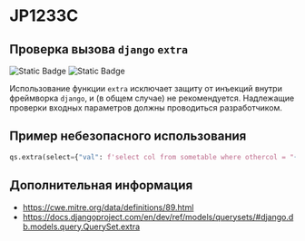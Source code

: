 # JP1233C
## Проверка вызова `django` `extra`

![Static Badge](https://img.shields.io/badge/%D0%A1%D1%82%D0%B5%D0%BF%D0%B5%D0%BD%D1%8C%20%D0%BA%D1%80%D0%B8%D1%82%D0%B8%D1%87%D0%BD%D0%BE%D1%81%D1%82%D0%B8-%D1%81%D1%80%D0%B5%D0%B4%D0%BD%D1%8F%D1%8F-orange?style=for-the-badge)
![Static Badge](https://img.shields.io/badge/%D0%94%D0%BE%D1%81%D1%82%D0%BE%D0%B2%D0%B5%D1%80%D0%BD%D0%BE%D1%81%D1%82%D1%8C%20%D0%BE%D0%BF%D1%80%D0%B5%D0%B4%D0%B5%D0%BB%D0%B5%D0%BD%D0%B8%D1%8F-%D1%81%D1%80%D0%B5%D0%B4%D0%BD%D1%8F%D1%8F-orange?style=for-the-badge)

Использование функции `extra` исключает защиту от инъекций внутри фреймворка `django`, и (в общем случае) не рекомендуется. Надлежащие проверки входных параметров должны проводиться разработчиком.

## Пример небезопасного использования

```python linenums="1"
qs.extra(select={"val": f'select col from sometable where othercol = "{param}"'})
```

## Дополнительная информация

* <https://cwe.mitre.org/data/definitions/89.html>
* <https://docs.djangoproject.com/en/dev/ref/models/querysets/#django.db.models.query.QuerySet.extra>
